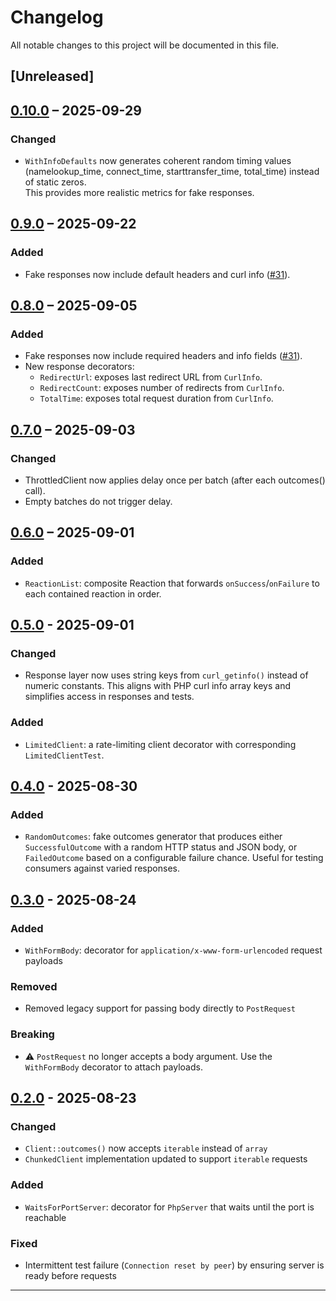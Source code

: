 # Changelog

All notable changes to this project will be documented in this file.

## [Unreleased]

## [0.10.0] – 2025-09-29

### Changed
- `WithInfoDefaults` now generates coherent random timing values (namelookup_time, connect_time, starttransfer_time, total_time) instead of static zeros.  
  This provides more realistic metrics for fake responses.

## [0.9.0] – 2025-09-22

### Added
- Fake responses now include default headers and curl info ([#31](https://github.com/haspadar/carl/pull/31)).

## [0.8.0] – 2025-09-05

### Added
- Fake responses now include required headers and info fields ([#31](https://github.com/haspadar/carl/pull/31)).
- New response decorators:
    - `RedirectUrl`: exposes last redirect URL from `CurlInfo`.
    - `RedirectCount`: exposes number of redirects from `CurlInfo`.
    - `TotalTime`: exposes total request duration from `CurlInfo`.

## [0.7.0] – 2025-09-03

### Changed
- ThrottledClient now applies delay once per batch (after each outcomes() call).
- Empty batches do not trigger delay.

## [0.6.0] – 2025-09-01

### Added
- `ReactionList`: composite Reaction that forwards `onSuccess`/`onFailure` to each contained reaction in order.

## [0.5.0] - 2025-09-01

### Changed
- Response layer now uses string keys from `curl_getinfo()` instead of numeric constants. This aligns with PHP curl info array keys and simplifies access in responses and tests.

### Added
- `LimitedClient`: a rate-limiting client decorator with corresponding `LimitedClientTest`.

## [0.4.0] - 2025-08-30

### Added
- `RandomOutcomes`: fake outcomes generator that produces either `SuccessfulOutcome` with a random HTTP status and JSON body, or `FailedOutcome` based on a configurable failure chance. Useful for testing consumers against varied responses.

## [0.3.0] - 2025-08-24

### Added
- `WithFormBody`: decorator for `application/x-www-form-urlencoded` request payloads

### Removed
- Removed legacy support for passing body directly to `PostRequest`

### Breaking
- ⚠️ `PostRequest` no longer accepts a body argument. Use the `WithFormBody` decorator to attach payloads.

## [0.2.0] - 2025-08-23

### Changed
- `Client::outcomes()` now accepts `iterable` instead of `array`
- `ChunkedClient` implementation updated to support `iterable` requests

### Added
- `WaitsForPortServer`: decorator for `PhpServer` that waits until the port is reachable

### Fixed
- Intermittent test failure (`Connection reset by peer`) by ensuring server is ready before requests

---

[0.10.0]: https://github.com/haspadar/carl/compare/v0.9.0...v0.10.0
[0.9.0]: https://github.com/haspadar/carl/compare/v0.8.0...v0.9.0
[0.8.0]: https://github.com/haspadar/carl/compare/v0.7.0...v0.8.0
[0.7.0]: https://github.com/haspadar/carl/compare/v0.6.0...v0.7.0
[0.6.0]: https://github.com/haspadar/carl/compare/v0.5.0...v0.6.0
[0.5.0]: https://github.com/haspadar/carl/compare/v0.4.0...v0.5.0
[0.4.0]: https://github.com/haspadar/carl/compare/v0.3.0...v0.4.0
[0.3.0]: https://github.com/haspadar/carl/compare/v0.2.0...v0.3.0
[0.2.0]: https://github.com/haspadar/carl/releases/tag/v0.2.0